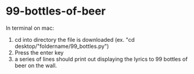 # 99-bottles-of-beer

In terminal on mac:

  1. cd into directory the file is downloaded (ex. "cd desktop/"foldername/99_bottles.py")
  2. Press the enter key
  3. a series of lines should print out displaying the lyrics to 99 bottles of beer on the wall.
